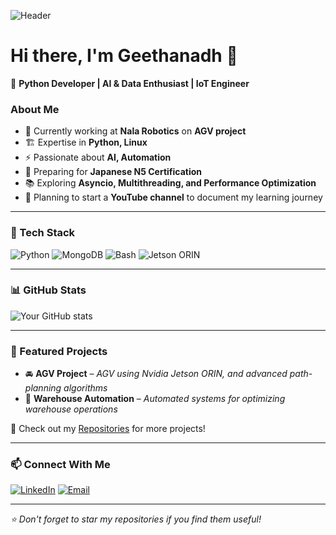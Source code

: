 ![Header](https://your-banner-image-url.com)

# Hi there, I'm Geethanadh 👋

🚀 **Python Developer | AI & Data Enthusiast | IoT Engineer**

### About Me
- 🔭 Currently working at **Nala Robotics** on **AGV project**
- 🏗️ Expertise in **Python, Linux**
- ⚡ Passionate about **AI, Automation**
- 🎯 Preparing for **Japanese N5 Certification**
- 📚 Exploring **Asyncio, Multithreading, and Performance Optimization**
- 🎥 Planning to start a **YouTube channel** to document my learning journey

---
### 🚀 Tech Stack

![Python](https://img.shields.io/badge/Python-3776AB?style=for-the-badge&logo=python&logoColor=white)
![MongoDB](https://img.shields.io/badge/MongoDB-4EA94B?style=for-the-badge&logo=mongodb&logoColor=white)
![Bash](https://img.shields.io/badge/Bash-121011?style=for-the-badge&logo=gnu-bash&logoColor=white)
![Jetson ORIN](https://img.shields.io/badge/Jetson-ORIN-green?style=for-the-badge)

---
### 📊 GitHub Stats

![Your GitHub stats](https://github-readme-stats.vercel.app/api?username=your-github-username&show_icons=true&theme=radical)

---
### 📌 Featured Projects

- 🚘 **AGV Project** – *AGV using Nvidia Jetson ORIN, and advanced path-planning algorithms*
- 🤖 **Warehouse Automation** – *Automated systems for optimizing warehouse operations*

📂 Check out my [Repositories](https://github.com/your-github-username?tab=repositories) for more projects!

---
### 📫 Connect With Me
[![LinkedIn](https://img.shields.io/badge/LinkedIn-blue?style=for-the-badge&logo=linkedin)](www.linkedin.com/in/geethanadh-kasimkota-6222b4169)
[![Email](https://img.shields.io/badge/Email-red?style=for-the-badge&logo=gmail)](mailto:geethanadhk@example.com)

---
_⭐️ Don't forget to star my repositories if you find them useful!_
